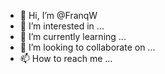 - 👋 Hi, I’m @FranqW
- 👀 I’m interested in ...
- 🌱 I’m currently learning ...
- 💞️ I’m looking to collaborate on ...
- 📫 How to reach me ...

<!---
FranqW/FranqW is a ✨ special ✨ repository because its `README.md` (this file) appears on your GitHub profile.
You can click the Preview link to take a look at your changes.
--->
